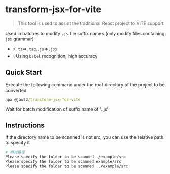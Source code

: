 # transform-jsx-for-vite

> This tool is used to assist the traditional React project to VITE support

Used in batches to modify `.js` file suffix names (only modify files containing` jsx` grammar)

- ⚡️`.ts`=>`.tsx`,`.js`=>`.jsx`
- 💡Using `babel` recognition, high accuracy

## Quick Start

Execute the following command under the root directory of the project to be converted

```cmd
npx @jaw52/transform-jsx-for-vite
```

Wait for batch modification of suffix name of '. js'

## Instructions

If the directory name to be scanned is not src, you can use the relative path to specify it

```bash
# 相对路径
Please specify the folder to be scanned ./example/src
Please specify the folder to be scanned example/src
Please specify the folder to be scanned ../example/src
```
